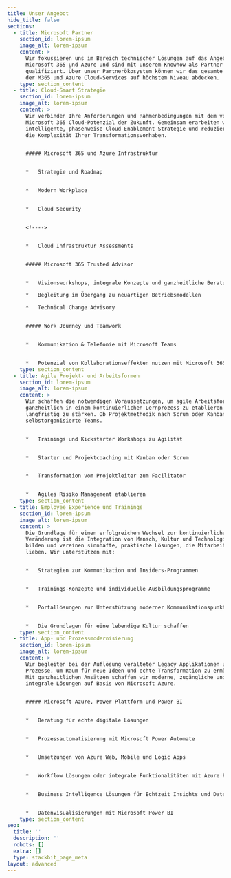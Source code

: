 ```yaml
---
title: Unser Angebot
hide_title: false
sections:
  - title: Microsoft Partner
    section_id: lorem-ipsum
    image_alt: lorem-ipsum
    content: >
      Wir fokussieren uns im Bereich technischer Lösungen auf das Angebot von
      Microsoft 365 und Azure und sind mit unserem Knowhow als Partner
      qualifiziert. Über unser Partnerökosystem können wir das gesamte Spektrum
      der M365 und Azure Cloud-Services auf höchstem Niveau abdecken.
    type: section_content
  - title: Cloud-Smart Strategie
    section_id: lorem-ipsum
    image_alt: lorem-ipsum
    content: >
      Wir verbinden Ihre Anforderungen und Rahmenbedingungen mit dem vollen
      Microsoft 365 Cloud-Potenzial der Zukunft. Gemeinsam erarbeiten wir eine
      intelligente, phasenweise Cloud-Enablement Strategie und reduzieren damit
      die Komplexität Ihrer Transformationsvorhaben.


      ##### Microsoft 365 und Azure Infrastruktur


      *   Strategie und Roadmap


      *   Modern Workplace


      *   Cloud Security


      <!---->


      *   Cloud Infrastruktur Assessments


      ##### Microsoft 365 Trusted Advisor


      *   Visionsworkshops, integrale Konzepte und ganzheitliche Beratung

      *   Begleitung im Übergang zu neuartigen Betriebsmodellen

      *   Technical Change Advisory


      ##### Work Journey und Teamwork


      *   Kommunikation & Telefonie mit Microsoft Teams


      *   Potenzial von Kollaborationseffekten nutzen mit Microsoft 365
    type: section_content
  - title: Agile Projekt- und Arbeitsformen
    section_id: lorem-ipsum
    image_alt: lorem-ipsum
    content: >
      Wir schaffen die notwendigen Voraussetzungen, um agile Arbeitsformen
      ganzheitlich in einem kontinuierlichen Lernprozess zu etablieren und
      langfristig zu stärken. Ob Projektmethodik nach Scrum oder Kanban, oder
      selbstorganisierte Teams.


      *   Trainings und Kickstarter Workshops zu Agilität


      *   Starter und Projektcoaching mit Kanban oder Scrum


      *   Transformation vom Projektleiter zum Facilitator


      *   Agiles Risiko Management etablieren
    type: section_content
  - title: Employee Experience und Trainings
    section_id: lorem-ipsum
    image_alt: lorem-ipsum
    content: >
      Die Grundlage für einen erfolgreichen Wechsel zur kontinuierlichen
      Veränderung ist die Integration von Mensch, Kultur und Technologie. Wir
      bilden und vereinen sinnhafte, praktische Lösungen, die Mitarbeitende
      lieben. Wir unterstützen mit:


      *   Strategien zur Kommunikation und Insiders-Programmen


      *   Trainings-Konzepte und individuelle Ausbildungsprogramme


      *   Portallösungen zur Unterstützung moderner Kommunikationspunkte


      *   Die Grundlagen für eine lebendige Kultur schaffen
    type: section_content
  - title: App- und Prozessmodernisierung
    section_id: lorem-ipsum
    image_alt: lorem-ipsum
    content: >
      Wir begleiten bei der Auflösung veralteter Legacy Applikationen und
      Prozesse, um Raum für neue Ideen und echte Transformation zu ermöglichen.
      Mit ganzheitlichen Ansätzen schaffen wir moderne, zugängliche und
      integrale Lösungen auf Basis von Microsoft Azure.


      ##### Microsoft Azure, Power Plattform und Power BI


      *   Beratung für echte digitale Lösungen


      *   Prozessautomatisierung mit Microsoft Power Automate


      *   Umsetzungen von Azure Web, Mobile und Logic Apps


      *   Workflow Lösungen oder integrale Funktionalitäten mit Azure Functions


      *   Business Intelligence Lösungen für Echtzeit Insights und Datenanalysen


      *   Datenvisualisierungen mit Microsoft Power BI
    type: section_content
seo:
  title: ''
  description: ''
  robots: []
  extra: []
  type: stackbit_page_meta
layout: advanced
---
```

